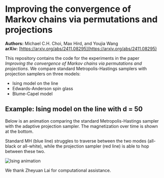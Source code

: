 # Improving the convergence of Markov chains via permutations and projections

**Authors:** Michael C.H. Choi, Max Hird, and Youjia Wang  
**arXiv:** [https://arxiv.org/abs/2411.08295](https://arxiv.org/abs/2411.08295)

This repository contains the code for the experiments in the paper *Improving the convergence of Markov chains via permutations and projections*. We compare standard Metropolis-Hastings samplers with projection samplers on three models:

- Ising model on the line
- Edwards-Anderson spin glass
- Blume-Capel model

## Example: Ising model on the line with d = 50

Below is an animation comparing the standard Metropolis-Hastings sampler with the adaptive projection sampler. The magnetization over time is shown at the bottom.

Standard MH (blue line) struggles to traverse between the two modes (all-black or all-white), while the projection sampler (red line) is able to hop between these two.

![Ising animation](ising_config_with_magnetization.gif)

We thank Zheyuan Lai for computational assistance.
